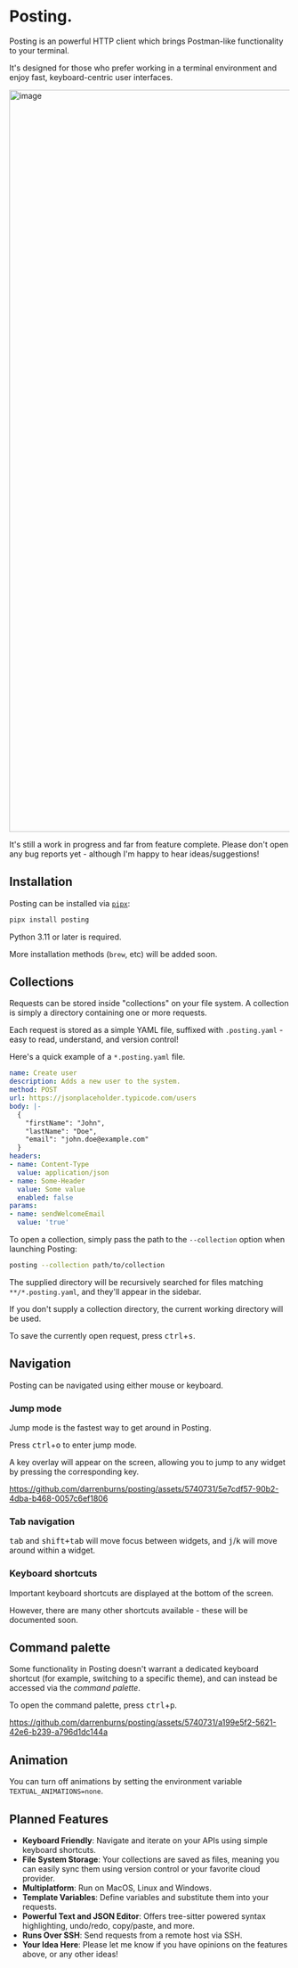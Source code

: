 # Posting.

Posting is an powerful HTTP client which brings Postman-like functionality to your terminal.

It's designed for those who prefer working in a terminal environment and enjoy fast, keyboard-centric user interfaces.

<img width="1332" alt="image" src="https://github.com/darrenburns/posting/assets/5740731/54b500df-48ac-4a8a-84ad-e5f64dbdc023">

It's still a work in progress and far from feature complete. Please don't open any bug reports yet - although I'm happy to hear ideas/suggestions!

## Installation

Posting can be installed via [`pipx`](https://pipx.pypa.io/stable/):

```bash
pipx install posting
```

Python 3.11 or later is required.

More installation methods (`brew`, etc) will be added soon.

## Collections

Requests can be stored inside "collections" on your file system.
A collection is simply a directory containing one or more requests.

Each request is stored as a simple YAML file, suffixed with `.posting.yaml` - easy to read, understand, and version control!

Here's a quick example of a `*.posting.yaml` file.

```yaml
name: Create user
description: Adds a new user to the system.
method: POST
url: https://jsonplaceholder.typicode.com/users
body: |-
  {
    "firstName": "John",
    "lastName": "Doe",
    "email": "john.doe@example.com"
  }
headers:
- name: Content-Type
  value: application/json
- name: Some-Header
  value: Some value
  enabled: false
params:
- name: sendWelcomeEmail
  value: 'true'
```

To open a collection, simply pass the path to the `--collection` option when launching Posting:

```bash
posting --collection path/to/collection
```

The supplied directory will be recursively searched for files matching `**/*.posting.yaml`, and they'll appear in the sidebar.

If you don't supply a collection directory, the current working directory will be used.

To save the currently open request, press <kbd>ctrl</kbd>+<kbd>s</kbd>.

## Navigation

Posting can be navigated using either mouse or keyboard.

### Jump mode

Jump mode is the fastest way to get around in Posting.

Press <kbd>ctrl</kbd>+<kbd>o</kbd> to enter jump mode.

A key overlay will appear on the screen, allowing you to jump to any widget by pressing the corresponding key.

https://github.com/darrenburns/posting/assets/5740731/5e7cdf57-90b2-4dba-b468-0057c6ef1806

### Tab navigation

<kbd>tab</kbd> and <kbd>shift+tab</kbd> will move focus between widgets,
and <kbd>j</kbd>/<kbd>k</kbd> will move around within a widget.

### Keyboard shortcuts

Important keyboard shortcuts are displayed at the bottom of the screen.

However, there are many other shortcuts available - these will be documented soon.

<!-- TODO - document other shortcuts. -->

## Command palette

Some functionality in Posting doesn't warrant a dedicated keyboard shortcut (for example, switching to a specific theme), and can instead be accessed via the _command palette_.

To open the command palette, press <kbd>ctrl</kbd>+<kbd>p</kbd>.

https://github.com/darrenburns/posting/assets/5740731/a199e5f2-5621-42e6-b239-a796d1dc144a

## Animation

You can turn off animations by setting the environment variable `TEXTUAL_ANIMATIONS=none`.

## Planned Features

- **Keyboard Friendly**: Navigate and iterate on your APIs using simple keyboard shortcuts.
- **File System Storage**: Your collections are saved as files, meaning you can easily sync them using version control or your favorite cloud provider.
- **Multiplatform**: Run on MacOS, Linux and Windows.
- **Template Variables**: Define variables and substitute them into your requests.
- **Powerful Text and JSON Editor**: Offers tree-sitter powered syntax highlighting, undo/redo, copy/paste, and more.
- **Runs Over SSH**: Send requests from a remote host via SSH.
- **Your Idea Here**: Please let me know if you have opinions on the features above, or any other ideas!
